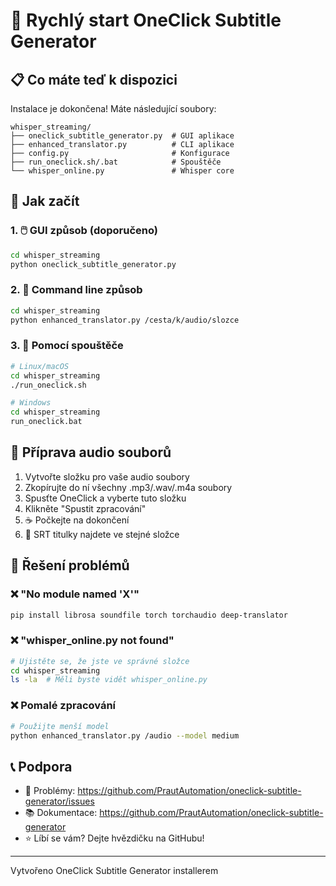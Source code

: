 # 🚀 Rychlý start OneClick Subtitle Generator

## 📋 Co máte teď k dispozici

Instalace je dokončena! Máte následující soubory:

```
whisper_streaming/
├── oneclick_subtitle_generator.py  # GUI aplikace
├── enhanced_translator.py          # CLI aplikace  
├── config.py                       # Konfigurace
├── run_oneclick.sh/.bat            # Spouštěče
└── whisper_online.py               # Whisper core
```

## 🎯 Jak začít

### 1. 🖱️ GUI způsob (doporučeno)
```bash
cd whisper_streaming
python oneclick_subtitle_generator.py
```

### 2. 🔧 Command line způsob
```bash
cd whisper_streaming
python enhanced_translator.py /cesta/k/audio/slozce
```

### 3. 🚀 Pomocí spouštěče
```bash
# Linux/macOS
cd whisper_streaming
./run_oneclick.sh

# Windows
cd whisper_streaming
run_oneclick.bat
```

## 📁 Příprava audio souborů

1. Vytvořte složku pro vaše audio soubory
2. Zkopírujte do ní všechny .mp3/.wav/.m4a soubory
3. Spusťte OneClick a vyberte tuto složku
4. Klikněte "Spustit zpracování"
5. ☕ Počkejte na dokončení
6. 🎉 SRT titulky najdete ve stejné složce

## 🔧 Řešení problémů

### ❌ "No module named 'X'"
```bash
pip install librosa soundfile torch torchaudio deep-translator
```

### ❌ "whisper_online.py not found"  
```bash
# Ujistěte se, že jste ve správné složce
cd whisper_streaming
ls -la  # Měli byste vidět whisper_online.py
```

### ❌ Pomalé zpracování
```bash
# Použijte menší model
python enhanced_translator.py /audio --model medium
```

## 📞 Podpora

- 🐛 Problémy: https://github.com/PrautAutomation/oneclick-subtitle-generator/issues
- 📚 Dokumentace: https://github.com/PrautAutomation/oneclick-subtitle-generator
- ⭐ Líbí se vám? Dejte hvězdičku na GitHubu!

---
Vytvořeno OneClick Subtitle Generator installerem
